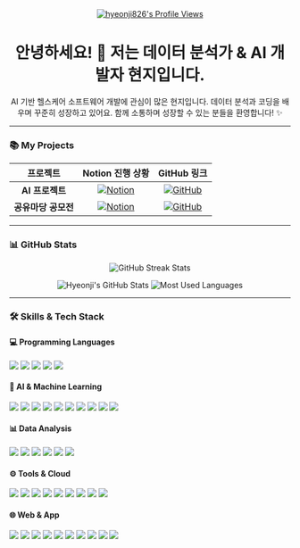 <div align="center">
  <a href="https://github.com/hyeonji826">
    <img src="https://komarev.com/ghpvc/?username=hyeonji826&label=Profile%20views&color=0e75b6&style=flat" alt="hyeonji826's Profile Views" />
  </a>
  
  # 안녕하세요! 👋 저는 데이터 분석가 & AI 개발자 현지입니다.

  AI 기반 헬스케어 소프트웨어 개발에 관심이 많은 현지입니다.
  데이터 분석과 코딩을 배우며 꾸준히 성장하고 있어요.
  함께 소통하며 성장할 수 있는 분들을 환영합니다! ✨
</div>

---

### 📚 My Projects

| 프로젝트 | Notion 진행 상황 | GitHub 링크 |
|:---:|:---:|:---:|
| **AI 프로젝트** | [![Notion](https://img.shields.io/badge/Notion-000000?style=flat-square&logo=notion&logoColor=white)](https://www.notion.so/24ca304ac11280cdb6e1fa0952c846dc?source=copy_link) | [![GitHub](https://img.shields.io/badge/GitHub-181717?style=flat-square&logo=github&logoColor=white)](https://github.com/group5-ocr) |
| **공유마당 공모전** | [![Notion](https://img.shields.io/badge/Notion-000000?style=flat-square&logo=notion&logoColor=white)](https://www.notion.so/Minhwa-Studio-2547cdb288bf80e7a18ee507a07335aa?source=copy_link) | [![GitHub](https://img.shields.io/badge/GitHub-181717?style=flat-square&logo=github&logoColor=white)](https://github.com/minhwa-studio) |

---

### 📊 GitHub Stats

<p align="center">
  <img src="https://github-readme-streak-stats.herokuapp.com/?user=hyeonji826&theme=dark" alt="GitHub Streak Stats" />
</p>

<p align="center">
  <img src="https://github-readme-stats.vercel.app/api?username=hyeonji826&show_icons=true&include_all_commits=true&count_private=true&theme=transparent" alt="Hyeonji's GitHub Stats" />
  <img src="https://github-readme-stats.vercel.app/api/top-langs/?username=hyeonji826&layout=donut&langs_count=8&theme=transparent" alt="Most Used Languages" />
</p>

---

### 🛠️ Skills & Tech Stack

#### 💻 Programming Languages
<p>
  <img src="https://img.shields.io/badge/Python-3776AB?style=for-the-badge&logo=python&logoColor=white"/>
  <img src="https://img.shields.io/badge/JavaScript-F7DF1E?style=for-the-badge&logo=javascript&logoColor=black"/>
  <img src="https://img.shields.io/badge/Java-007396?style=for-the-badge&logo=java&logoColor=white"/>
  <img src="https://img.shields.io/badge/R-276DC3?style=for-the-badge&logo=r&logoColor=white"/>
  <img src="https://img.shields.io/badge/SQL-4479A1?style=for-the-badge&logo=MySQL&logoColor=white"/>
</p>

#### 🤖 AI & Machine Learning
<p>
  <img src="https://img.shields.io/badge/PyTorch-EE4C2C?style=for-the-badge&logo=pytorch&logoColor=white"/>
  <img src="https://img.shields.io/badge/TensorFlow-FF6F00?style=for-the-badge&logo=tensorflow&logoColor=white"/>
  <img src="https://img.shields.io/badge/scikit--learn-F7931E?style=for-the-badge&logo=scikit-learn&logoColor=white"/>
  <img src="https://img.shields.io/badge/YOLO-00FFFF?style=for-the-badge&logo=OpenCV&logoColor=black"/>
  <img src="https://img.shields.io/badge/Stable%20Diffusion-5A67D8?style=for-the-badge&logo=cloudflare&logoColor=white"/>
  <img src="https://img.shields.io/badge/DreamBooth-8A2BE2?style=for-the-badge"/>
  <img src="https://img.shields.io/badge/LoRA-FF69B4?style=for-the-badge"/>
  <img src="https://img.shields.io/badge/OCR-Tesseract%2C%20EasyOCR%2C%20PaddleOCR-4285F4?style=for-the-badge&logo=google&logoColor=white"/>
  <img src="https://img.shields.io/badge/SAM-000000?style=for-the-badge&logo=Meta&logoColor=white"/>
  <img src="https://img.shields.io/badge/FastAPI-009688?style=for-the-badge&logo=fastapi&logoColor=white"/>
</p>

#### 📊 Data Analysis
<p>
  <img src="https://img.shields.io/badge/Pandas-150458?style=for-the-badge&logo=pandas&logoColor=white"/>
  <img src="https://img.shields.io/badge/NumPy-013243?style=for-the-badge&logo=numpy&logoColor=white"/>
  <img src="https://img.shields.io/badge/Matplotlib-005571?style=for-the-badge&logo=plotly&logoColor=white"/>
  <img src="https://img.shields.io/badge/Seaborn-76B900?style=for-the-badge&logo=plotly&logoColor=white"/>
  <img src="https://img.shields.io/badge/MySQL-4479A1?style=for-the-badge&logo=mysql&logoColor=white"/>
  <img src="https://img.shields.io/badge/MongoDB-47A248?style=for-the-badge&logo=mongodb&logoColor=white"/>
</p>

#### ⚙️ Tools & Cloud
<p>
  <img src="https://img.shields.io/badge/Git-F05032?style=for-the-badge&logo=git&logoColor=white"/>
  <img src="https://img.shields.io/badge/GitHub-181717?style=for-the-badge&logo=github&logoColor=white"/>
  <img src="https://img.shields.io/badge/Google%20Colab-F9AB00?style=for-the-badge&logo=googlecolab&logoColor=white"/>
  <img src="https://img.shields.io/badge/Jupyter-F37626?style=for-the-badge&logo=jupyter&logoColor=white"/>
  <img src="https://img.shields.io/badge/VSCode-0078D4?style=for-the-badge&logo=visual-studio-code&logoColor=white"/>
  <img src="https://img.shields.io/badge/PyCharm-21D789?style=for-the-badge&logo=pycharm&logoColor=black"/>
  <img src="https://img.shields.io/badge/AWS-232F3E?style=for-the-badge&logo=amazonaws&logoColor=white"/>
  <img src="https://img.shields.io/badge/Postman-FF6C37?style=for-the-badge&logo=postman&logoColor=white"/>
  <img src="https://img.shields.io/badge/Selenium-43B02A?style=for-the-badge&logo=selenium&logoColor=white"/>
</p>

#### 🌐 Web & App
<p>
  <img src="https://img.shields.io/badge/HTML5-E34F26?style=for-the-badge&logo=html5&logoColor=white"/>
  <img src="https://img.shields.io/badge/CSS3-1572B6?style=for-the-badge&logo=css3&logoColor=white"/>
  <img src="https://img.shields.io/badge/SCSS-CC6699?style=for-the-badge&logo=sass&logoColor=white"/>
  <img src="https://img.shields.io/badge/React-61DAFB?style=for-the-badge&logo=react&logoColor=black"/>
  <img src="https://img.shields.io/badge/Node.js-339933?style=for-the-badge&logo=node.js&logoColor=white"/>
  <img src="https://img.shields.io/badge/Express-000000?style=for-the-badge&logo=express&logoColor=white"/>
  <img src="https://img.shields.io/badge/REST%20API-0096D6?style=for-the-badge&logo=swagger&logoColor=white"/>
  <img src="https://img.shields.io/badge/WebRTC-333333?style=for-the-badge&logo=webrtc&logoColor=white"/>
  <img src="https://img.shields.io/badge/Socket.io-010101?style=for-the-badge&logo=socket.io&logoColor=white"/>
  <img src="https://img.shields.io/badge/React%20Native-61DAFB?style=for-the-badge&logo=react&logoColor=black"/>
</p>
